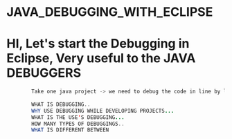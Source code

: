 # JAVA_DEBUGGING_WITH_ECLIPSE


# HI, Let's start the Debugging in Eclipse, Very useful to the JAVA DEBUGGERS 
```JAVA
        Take one java project -> we need to debug the code in line by line, method by mthod or block by block
        
        WHAT IS DEBUGGING..
        WHY USE DEBUGGING WHILE DEVELOPING PROJECTS...
        WHAT IS THE USE'S DEBUGGING...
        HOW MANY TYPES OF DEBUGGINGS..
        WHAT IS DIFFERENT BETWEEN 
```
